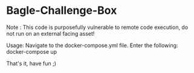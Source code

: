 # Bagle-Challenge-Box




Note : This code is purposefully vulnerable to remote code execution, do not run on an external facing asset!



Usage:
Navigate to the docker-compose.yml file.
Enter the following:
docker-compose up

That's it, have fun ;)
